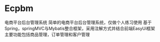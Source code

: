 # Ecpbm
电商平台后台管理系统
简单的电商平台后台管理系统，仅做个人练习使用
基于Spring，springMVC与Mybatis整合框架，采用注解方式并结合前端EasyUi框架
主要功能包括商品管理，订单管理和客户管理
